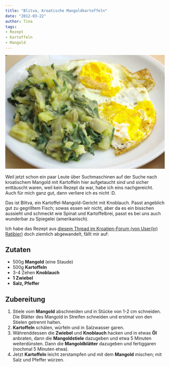 ```yaml
---
title: "Blitva, Kroatische Mangoldkartoffeln"
date: "2012-03-22" 
author: Tina
tags:
- Rezept
- Kartoffeln
- Mangold
---
```


[![](images/imgp8747.jpg "Blitva")](http://apfeleimer.wordpress.com/2012/03/22/kroatisch/imgp8747/)

Weil jetzt schon ein paar Leute über Suchmaschinen auf der Suche nach kroatischem Mangold mit Kartoffeln hier aufgetaucht sind und sicher enttäuscht waren, weil kein Rezept da war, habe ich eins nachgereicht. Auch für mich ganz gut, dann verliere ich es nicht :D.

Das ist Blitva, ein Kartoffel-Mangold-Gericht mit Knoblauch. Passt angeblich gut zu gegrilltem Fisch; sowas essen wir nicht, aber da es ein bisschen aussieht und schmeckt wie Spinat und Kartoffelbrei, passt es bei uns auch wunderbar zu Spiegelei (amerikanisch).

Ich habe das Rezept aus [diesem Thread im Kroatien-Forum (von User(in) Ratibier)](http://www.forum-kroatien.de/t511544f11752095-Rezept-Mangold.html#msg7045595) doch ziemlich abgewandelt, fällt mir auf:

## Zutaten

- 500g **Mangold** (eine Staude)
- 500g **Kartoffeln**
- 3-4 Zehen **Knoblauch**
- **1 Zwiebel**
- **Salz, Pfeffer**

## Zubereitung

1. Stiele vom **Mangold** abschneiden und in Stücke von 1-2 cm schneiden. Die Blätter des Mangold in Streifen schneiden und erstmal von den Stielen getrennt halten.
2. **Kartoffeln** schälen, würfeln und in Salzwasser garen.
3. Währenddessen die **Zwiebel** und **Knoblauch** hacken und in etwas **Öl** anbraten, dann die **Mangoldstiele** dazugeben und etwa 5 Minuten weiterdünsten. Dann die **Mangoldblätter** dazugeben und fertiggaren (nochmal 5 Minuten etwa).
4. Jetzt **Kartoffeln** leicht zerstampfen und mit dem **Mangold** mischen; mit Salz und Pfeffer würzen.

